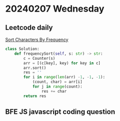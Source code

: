 # 20240207 Wednesday

## Leetcode daily

[Sort Characters By Frequency](https://leetcode.com/problems/sort-characters-by-frequency/?envType=daily-question&envId=2024-02-07)

```py
class Solution:
    def frequencySort(self, s: str) -> str:
        c = Counter(s)
        arr = [(c[key], key) for key in c]
        arr.sort()
        res = ''
        for i in range(len(arr) -1, -1, -1):
            (count, char) = arr[i]
            for j in range(count):
                res += char
        return res
```

## BFE JS javascript coding question

[]()
